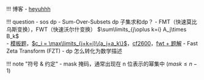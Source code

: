 

!!! 博客
	- [heyuhhh](https://www.cnblogs.com/heyuhhh)

!!! question
	- sos dp - Sum-Over-Subsets dp 子集求和dp？
	- FMT（快速莫比乌斯变换），FWT（快速沃尔什变换）  $\sum\limits_{j\oplus k=i} A_j\times B_k$  
		- [模板题](https://www.luogu.com.cn/problem/P4717)，[$c_i = \max\limits_{j+k=i}\{a_j+a_k\}$](https://atcoder.jp/contests/arc100/tasks/arc100_c)，[cf2600](https://codeforces.com/contest/1208/problem/F)，[fwt + 题解](https://www.cnblogs.com/heyuhhh/p/11585358.html)
		- Fast Zeta Transform (FZT)
	- dp 怎么转化为数学描述


!!! note "符号 & 约定"
	- mask 掩码，通常出现在 n 位表示的幂集中 ($mask \le n-1$)



